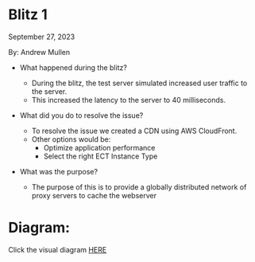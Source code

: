
# Blitz 1
September 27, 2023

By: Andrew Mullen

- What happened during the blitz?
  - During the blitz, the test server simulated increased user traffic to the server.
  - This increased the latency to the server to 40 milliseconds.
    
- What did you do to resolve the issue?
  - To resolve the issue we created a CDN using AWS CloudFront.
  - Other options would be:
    - Optimize application performance
    - Select the right ECT Instance Type
      
- What was the purpose?
  - The purpose of this is to provide a globally distributed network of proxy servers to cache the webserver
 
# Diagram:
Click the visual diagram [HERE](https://github.com/andmulLABS01/Blitz1/blob/main/Blitz1.drawio.png)



